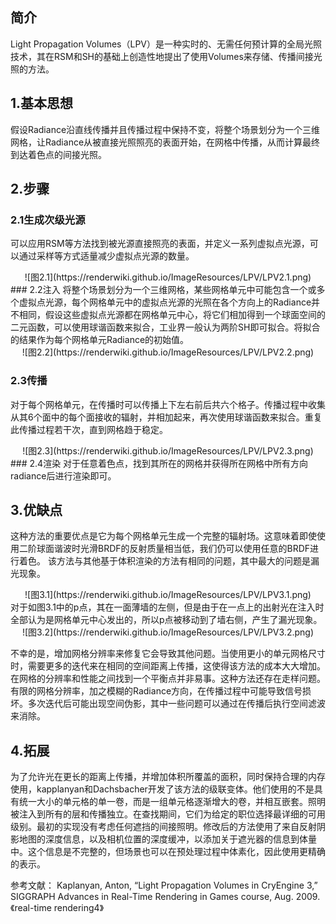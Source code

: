 ## 简介

Light Propagation Volumes（LPV）是一种实时的、无需任何预计算的全局光照技术，其在RSM和SH的基础上创造性地提出了使用Volumes来存储、传播间接光照的方法。

## 1.基本思想

假设Radiance沿直线传播并且传播过程中保持不变，将整个场景划分为一个三维网格，让Radiance从被直接光照照亮的表面开始，在网格中传播，从而计算最终到达着色点的间接光照。

## 2.步骤
### 2.1生成次级光源
可以应用RSM等方法找到被光源直接照亮的表面，并定义一系列虚拟点光源，可以通过采样等方式适量减少虚拟点光源的数量。
<div align=center>![图2.1](https://renderwiki.github.io/ImageResources/LPV/LPV2.1.png)</div>
### 2.2注入
将整个场景划分为一个三维网格，某些网格单元中可能包含一个或多个虚拟点光源，每个网格单元中的虚拟点光源的光照在各个方向上的Radiance并不相同，假设这些虚拟点光源都在网格单元中心，将它们相加得到一个球面空间的二元函数，可以使用球谐函数来拟合，工业界一般认为两阶SH即可拟合。将拟合的结果作为每个网格单元Radiance的初始值。
<div align=center>![图2.2](https://renderwiki.github.io/ImageResources/LPV/LPV2.2.png)</div>

### 2.3传播
对于每个网格单元，在传播时可以传播上下左右前后共六个格子。传播过程中收集从其6个面中的每个面接收的辐射，并相加起来，再次使用球谐函数来拟合。重复此传播过程若干次，直到网格趋于稳定。
<div align=center>![图2.3](https://renderwiki.github.io/ImageResources/LPV/LPV2.3.png)</div>
### 2.4渲染
对于任意着色点，找到其所在的网格并获得所在网格中所有方向radiance后进行渲染即可。



## 3.优缺点


这种方法的重要优点是它为每个网格单元生成一个完整的辐射场。这意味着即使使用二阶球面谐波时光滑BRDF的反射质量相当低，我们仍可以使用任意的BRDF进行着色。
该方法与其他基于体积渲染的方法有相同的问题，其中最大的问题是漏光现象。
<div align=center>![图3.1](https://renderwiki.github.io/ImageResources/LPV/LPV3.1.png)</div>
对于如图3.1中的p点，其在一面薄墙的左侧，但是由于在一点上的出射光在注入时全部认为是网格单元中心发出的，所以p点被移动到了墙右侧，产生了漏光现象。

<div align=center>![图3.2](https://renderwiki.github.io/ImageResources/LPV/LPV3.2.png)</div>

不幸的是，增加网格分辨率来修复它会导致其他问题。当使用更小的单元网格尺寸时，需要更多的迭代来在相同的空间距离上传播，这使得该方法的成本大大增加。在网格的分辨率和性能之间找到一个平衡点并非易事。这种方法还存在走样问题。有限的网格分辨率，加之模糊的Radiance方向，在传播过程中可能导致信号损坏。多次迭代后可能出现空间伪影，其中一些问题可以通过在传播后执行空间滤波来消除。
## 4.拓展
为了允许光在更长的距离上传播，并增加体积所覆盖的面积，同时保持合理的内存使用，kapplanyan和Dachsbacher开发了该方法的级联变体。他们使用的不是具有统一大小的单元格的单一卷，而是一组单元格逐渐增大的卷，并相互嵌套。照明被注入到所有的层和传播独立。在查找期间，它们为给定的职位选择最详细的可用级别。最初的实现没有考虑任何遮挡的间接照明。修改后的方法使用了来自反射阴影地图的深度信息，以及相机位置的深度缓冲，以添加关于遮光器的信息到体量中。这个信息是不完整的，但场景也可以在预处理过程中体素化，因此使用更精确的表示。


参考文献：
Kaplanyan, Anton, “Light Propagation Volumes in CryEngine 3,” SIGGRAPH Advances in Real-Time Rendering in Games course, Aug. 2009.
《real-time rendering4》